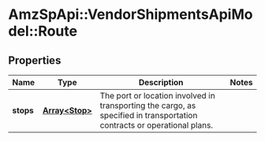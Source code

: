 # AmzSpApi::VendorShipmentsApiModel::Route

## Properties
Name | Type | Description | Notes
------------ | ------------- | ------------- | -------------
**stops** | [**Array&lt;Stop&gt;**](Stop.md) | The port or location involved in transporting the cargo, as specified in transportation contracts or operational plans. | 

